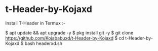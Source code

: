 # t-Header-by-Kojaxd

Install T-Header in Termux :- 

$ apt update && apt upgrade -y
$ pkg install git -y
$ git clone https://github.com/Kojababuxd/t-Header-by-Kojaxd
$ cd t-Header-by-Kojaxd
$ bash headerxd.sh
